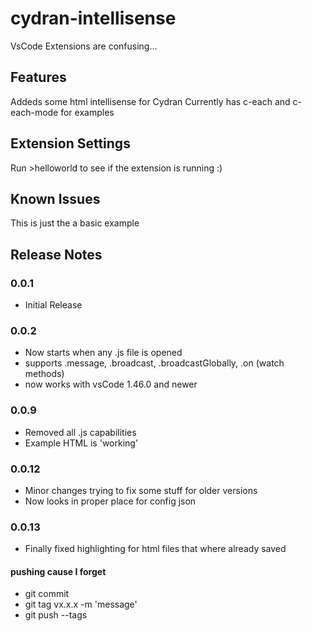 # cydran-intellisense

VsCode Extensions are confusing...

## Features

Addeds some html intellisense for Cydran
Currently has c-each and c-each-mode for examples

## Extension Settings

Run >helloworld to see if the extension is running :)

## Known Issues

This is just the a basic example

## Release Notes

### 0.0.1   
- Initial Release
### 0.0.2   
- Now starts when any .js file is opened  
- supports .message, .broadcast, .broadcastGlobally, .on (watch methods)  
- now works with vsCode 1.46.0 and newer  
### 0.0.9  
- Removed all .js capabilities
- Example HTML is 'working'
### 0.0.12
- Minor changes trying to fix some stuff for older versions
- Now looks in proper place for config json
### 0.0.13
- Finally fixed highlighting for html files that where already saved

#### pushing cause I forget
- git commit
- git tag vx.x.x -m 'message'
- git push --tags

